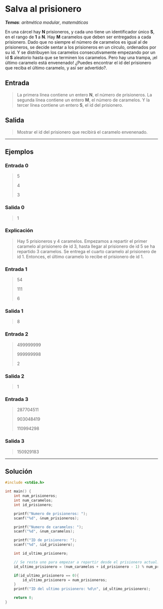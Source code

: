 # Salva al prisionero

_**Temas**_: _aritmética modular_, _matemáticas_

En una cárcel hay **N** prisioneros, y cada uno tiene un identificador único **S**, en el rango de **1** a **N**. Hay **M** caramelos que deben ser entregados a cada prisionero. Dado que no siempre el número de caramelos es igual al de prisioneros, se decide sentar a los prisioneros en un círculo, ordenados por su id. Y se distribuyen los caramelos consecutivamente empezando por un id **S** aleatorio hasta que se terminen los caramelos. Pero hay una trampa, ¡el último caramelo está envenenado! ¿Puedes encontrar el id del prisionero que reciba el último caramelo, y así ser advertido?.

## Entrada

> La primera línea contiene un entero **N**, el número de prisioneros. La segunda línea contiene un entero **M**, el número de caramelos. Y la tercer línea contiene un entero **S**, el id del prisionero.

## Salida

> Mostrar el id del prisionero que recibirá el caramelo envenenado.

---

## Ejemplos

### Entrada 0

> 5
>
> 4
>
> 3

### Salida 0

> 1

### Explicación

> Hay 5 prisioneros y 4 caramelos. Empezamos a repartir el primer caramelo al prisionero de id 3, hasta llegar al prisionero de id 5 se ha repartido 3 caramelos. Se entrega el cuarto caramelo al prisionero de id 1. Entonces, el último caramelo lo recibe el prisionero de id 1.

### Entrada 1

> 54
>
> 111
>
> 6

### Salida 1

> 8

### Entrada 2

> 499999999
>
> 999999998
>
> 2

### Salida 2

> 1

### Entrada 3

> 287704511
>
> 903048419
>
> 110994298

### Salida 3

> 150929183

---

## Solución

```C
#include <stdio.h>

int main() {
    int num_prisioneros;
    int num_caramelos;
    int id_prisionero;

    printf("Numero de prisioneros: ");
    scanf("%d", &num_prisioneros);

    printf("Numero de caramelos: ");
    scanf("%d", &num_caramelos);

    printf("ID de prisionero: ");
    scanf("%d", &id_prisionero);

    int id_ultimo_prisionero;

    // Se resta uno para empezar a repartir desde el prisionero actual.
    id_ultimo_prisionero = (num_caramelos + id_prisionero - 1) % num_prisioneros;

    if(id_ultimo_prisionero == 0){
        id_ultimo_prisionero = num_prisioneros;
    }
    printf("ID del ultimo prisionero: %d\n", id_ultimo_prisionero);

    return 0;
}

```
